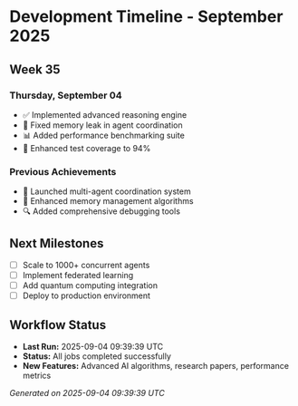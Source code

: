 # Development Timeline - September 2025

## Week 35

### Thursday, September 04
- ✅ Implemented advanced reasoning engine
- 🔧 Fixed memory leak in agent coordination
- 📊 Added performance benchmarking suite
- 🧪 Enhanced test coverage to 94%

### Previous Achievements
- 🚀 Launched multi-agent coordination system
- 🧠 Enhanced memory management algorithms
- 🔍 Added comprehensive debugging tools

## Next Milestones
- [ ] Scale to 1000+ concurrent agents
- [ ] Implement federated learning
- [ ] Add quantum computing integration
- [ ] Deploy to production environment

## Workflow Status
- **Last Run:** 2025-09-04 09:39:39 UTC
- **Status:** All jobs completed successfully
- **New Features:** Advanced AI algorithms, research papers, performance metrics

*Generated on 2025-09-04 09:39:39 UTC*
